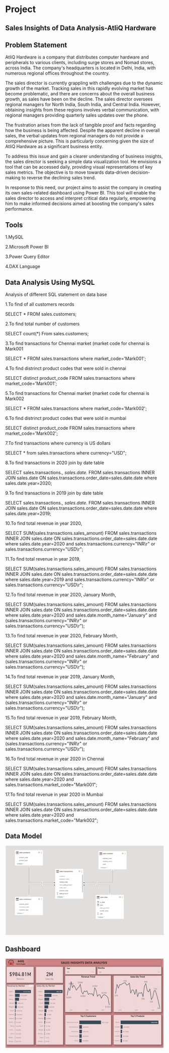 
# Project 
## Sales Insights of Data Analysis-AtliQ Hardware




## Problem Statement

AtliQ Hardware is a company that distributes computer hardware and peripherals to various clients, including surge stores and Nomad stores, across India. The company's headquarters is located in Delhi, India, with numerous regional offices throughout the country.

The sales director is currently grappling with challenges due to the dynamic growth of the market. Tracking sales in this rapidly evolving market has become problematic, and there are concerns about the overall business growth, as sales have been on the decline. The sales director oversees regional managers for North India, South India, and Central India. However, obtaining insights from these regions involves verbal communication, with regional managers providing quarterly sales updates over the phone.

The frustration arises from the lack of tangible proof and facts regarding how the business is being affected. Despite the apparent decline in overall sales, the verbal updates from regional managers do not provide a comprehensive picture. This is particularly concerning given the size of AtliQ Hardware as a significant business entity.

To address this issue and gain a clearer understanding of business insights, the sales director is seeking a simple data visualization tool. He envisions a tool that can be accessed daily, providing visual representations of key sales metrics. The objective is to move towards data-driven decision-making to reverse the declining sales trend.

In response to this need, our project aims to assist the company in creating its own sales-related dashboard using Power BI. This tool will enable the sales director to access and interpret critical data regularly, empowering him to make informed decisions aimed at boosting the company's sales performance.
## Tools

1.MySQL

2.Microsoft Power BI

3.Power Query Editor

4.DAX Language
## Data Analysis Using MySQL

Analysis of different SQL statement on data base

1.To find of all customers records

SELECT * FROM sales.customers;

2.To find total number of customers

SELECT count(*) From sales.customers;

3.To find transactions for Chennai market (market code for chennai is Mark001

SELECT * FROM sales.transactions where market_code='Mark001';

4.To find distrinct product codes that were sold in chennai

SELECT distinct product_code FROM sales.transactions where market_code='Mark001';

5.To find transactions for Chennai market (market code for chennai is Mark002

SELECT * FROM sales.transactions where market_code='Mark002';

6.To find distrinct product codes that were sold in mumbai

SELECT distinct product_code FROM sales.transactions where market_code='Mark002';

7.To find transactions where currency is US dollars

SELECT * from sales.transactions where currency="USD";

8.To find transactions in 2020 join by date table

SELECT sales.transactions.*, sales.date.* FROM sales.transactions INNER JOIN sales.date ON sales.transactions.order_date=sales.date.date where sales.date.year=2020;

9.To find transactions in 2019 join by date table

SELECT sales.transactions.*, sales.date.* FROM sales.transactions INNER JOIN sales.date ON sales.transactions.order_date=sales.date.date where sales.date.year=2019;

10.To find total revenue in year 2020,

SELECT SUM(sales.transactions.sales_amount) FROM sales.transactions INNER JOIN sales.date ON sales.transactions.order_date=sales.date.date where sales.date.year=2020 and sales.transactions.currency="INR\r" or sales.transactions.currency="USD\r";

11.To find total revenue in year 2019,

SELECT SUM(sales.transactions.sales_amount) FROM sales.transactions INNER JOIN sales.date ON sales.transactions.order_date=sales.date.date where sales.date.year=2019 and sales.transactions.currency="INR\r" or sales.transactions.currency="USD\r";

12.To find total revenue in year 2020, January Month,

SELECT SUM(sales.transactions.sales_amount) FROM sales.transactions INNER JOIN sales.date ON sales.transactions.order_date=sales.date.date where sales.date.year=2020 and sales.date.month_name="January" and (sales.transactions.currency="INR\r" or sales.transactions.currency="USD\r");

13.To find total revenue in year 2020, February Month,

SELECT SUM(sales.transactions.sales_amount) FROM sales.transactions INNER JOIN sales.date ON sales.transactions.order_date=sales.date.date where sales.date.year=2020 and sales.date.month_name="February" and (sales.transactions.currency="INR\r" or sales.transactions.currency="USD\r");

14.To find total revenue in year 2019, January Month,

SELECT SUM(sales.transactions.sales_amount) FROM sales.transactions INNER JOIN sales.date ON sales.transactions.order_date=sales.date.date where sales.date.year=2020 and sales.date.month_name="January" and (sales.transactions.currency="INR\r" or sales.transactions.currency="USD\r");

15.To find total revenue in year 2019, February Month,

SELECT SUM(sales.transactions.sales_amount) FROM sales.transactions INNER JOIN sales.date ON sales.transactions.order_date=sales.date.date where sales.date.year=2020 and sales.date.month_name="February" and (sales.transactions.currency="INR\r" or sales.transactions.currency="USD\r");

16.To find total revenue in year 2020 in Chennai

SELECT SUM(sales.transactions.sales_amount) FROM sales.transactions INNER JOIN sales.date ON sales.transactions.order_date=sales.date.date where sales.date.year=2020 and sales.transactions.market_code="Mark001";

17.To find total revenue in year 2020 in Mumbai

SELECT SUM(sales.transactions.sales_amount) FROM sales.transactions INNER JOIN sales.date ON sales.transactions.order_date=sales.date.date where sales.date.year=2020 and sales.transactions.market_code="Mark002";
## Data Model

![Data Model](https://github.com/JBPANDYA/AtliQ-sales-insights/blob/main/DataModel%20(2).png)

## Dashboard

![Dashboard](https://github.com/JBPANDYA/AtliQ-sales-insights/blob/main/Atliq%20Dashboard.png)
